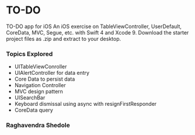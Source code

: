 # TO-DO

TO-DO app for iOS
An iOS exercise on TableViewController, UserDefault, CoreData, MVC, Segue, etc. with Swift 4 and Xcode 9.
Download the starter project files as .zip and extract to your desktop.

### Topics Explored

- UITableViewConroller
- UIAlertController for data entry
- Core Data to persist data
- Navigation Controller
- MVC design pattern
- UISearchBar
- Keyboard dismissal using async with resignFirstResponder
- CoreData query

### Raghavendra Shedole
